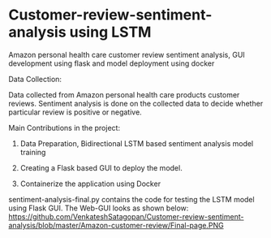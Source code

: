 # Customer-review-sentiment-analysis using LSTM
Amazon personal health care customer review sentiment analysis, GUI development using flask and model deployment using docker

Data Collection:

Data collected from Amazon personal health care products customer reviews. Sentiment analysis is done on the collected data to decide whether particular review is positive or negative.

Main Contributions in the project:

1. Data Preparation, Bidirectional LSTM based sentiment analysis model training

2. Creating a Flask based GUI to deploy the model.

3. Containerize the application using Docker


sentiment-analysis-final.py contains the code for testing the LSTM model using Flask GUI. The Web-GUI looks as shown below:
https://github.com/VenkateshSatagopan/Customer-review-sentiment-analysis/blob/master/Amazon-customer-review/Final-page.PNG






